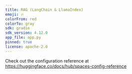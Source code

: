 ```yaml
---
title: RAG (LangChain & LlamaIndex)
emoji: 🔥
colorFrom: red
colorTo: gray
sdk: gradio
sdk_version: 4.12.0
app_file: app.py
pinned: true
license: apache-2.0
---
```


Check out the configuration reference at https://huggingface.co/docs/hub/spaces-config-reference
